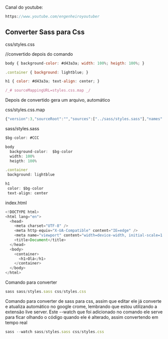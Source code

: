 Canal do youtube:

```js
https://www.youtube.com/engenheiroyoutuber
```

## Converter Sass para Css

css/styles.css

//convertido depois do comando

```js
body { background-color: #d43a3a; width: 100%; heigth: 100%; }

.container { background: lightblue; }

h1 { color: #d43a3a; text-align: center; }

/_# sourceMappingURL=styles.css.map _/
```

Depois de convertido gera um arquivo, automático

css/styles.css.map

```js
{"version":3,"sourceRoot":"","sources":["../sass/styles.sass"],"names":[],"mappings":"AAGA;EACE,kBAJS;EAKT;EACA;;;AAEF;EACC;;;AAED;EACC,OAZU;EAaV","file":"styles.css"}
```

sass/styles.sass

```js
$bg-color: #CCC

body
  background-color:  $bg-color
  width: 100%
  heigth: 100%

.container
 background: lightblue

h1
 color: $bg-color
 text-align: center
```

index.html

```js
<!DOCTYPE html>
<html lang="en">
  <head>
    <meta charset="UTF-8" />
    <meta http-equiv="X-UA-Compatible" content="IE=edge" />
    <meta name="viewport" content="width=device-width, initial-scale=1.0" />
    <title>Document</title>
  </head>
  <body>
    <container>
      <h1>Olá</h1>
    </container>
  </body>
</html>

```

Comando para converter

```js
sass sass/styles.sass css/styles.css
```

Comando para converter de sass para css, assim que editar ele já converte e
atualiza automático no google crome, lembrando que estou utilizando a extensão
live server. Este --watch que foi adicionado no comando ele serve para ficar
olhando o código quando ele é alterado, assim convertendo em tempo real

```js
sass --watch sass/styles.sass css/styles.css
```
